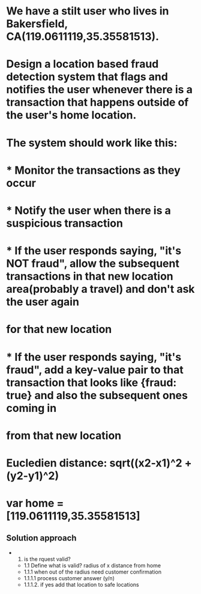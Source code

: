# We have a stilt user who lives in Bakersfield, CA(119.0611119,35.35581513). 

# Design a location based fraud detection system that flags and notifies the user whenever there is a transaction that happens outside of the user's home location.
# The system should work like this:
# * Monitor the transactions as they occur
# * Notify the user when there is a suspicious transaction
# * If the user responds saying, "it's NOT fraud", allow the subsequent transactions in that new location area(probably a travel) and don't ask the user again
#   for that new location
# * If the user responds saying, "it's fraud", add a key-value pair to that transaction that looks like {fraud: true} and also the subsequent ones coming in
#   from that new location

# Eucledien distance: sqrt((x2-x1)^2 + (y2-y1)^2)

# var home = [119.0611119,35.35581513]

## Solution approach
 - 1) is the rquest valid?
    - 1.1 Define what is valid? radius of x distance from home
    - 1.1.1  when out of the radius need customer confirmation
    - 1.1.1.1 process customer answer (y/n)
    - 1.1.1.2. if yes add that location to safe locations


